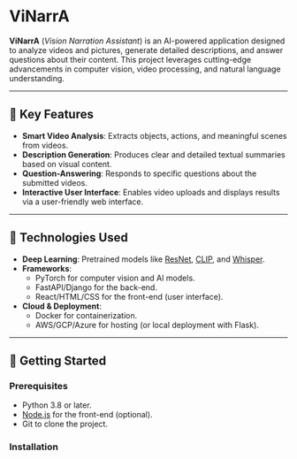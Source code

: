 # ViNarrA  
**ViNarrA** (*Vision Narration Assistant*) is an AI-powered application designed to analyze videos and pictures, generate detailed descriptions, and answer questions about their content. This project leverages cutting-edge advancements in computer vision, video processing, and natural language understanding.  

---

## 🌟 Key Features  
- **Smart Video Analysis**: Extracts objects, actions, and meaningful scenes from videos.  
- **Description Generation**: Produces clear and detailed textual summaries based on visual content.  
- **Question-Answering**: Responds to specific questions about the submitted videos.  
- **Interactive User Interface**: Enables video uploads and displays results via a user-friendly web interface.  

---

## 🧰 Technologies Used  
- **Deep Learning**: Pretrained models like [ResNet](https://arxiv.org/abs/1512.03385), [CLIP](https://github.com/openai/CLIP), and [Whisper](https://github.com/openai/whisper).  
- **Frameworks**:  
  - PyTorch for computer vision and AI models.  
  - FastAPI/Django for the back-end.  
  - React/HTML/CSS for the front-end (user interface).  
- **Cloud & Deployment**:  
  - Docker for containerization.  
  - AWS/GCP/Azure for hosting (or local deployment with Flask).  

---

## 🚀 Getting Started  
### Prerequisites  
- Python 3.8 or later.  
- [Node.js](https://nodejs.org/) for the front-end (optional).  
- Git to clone the project.  

### Installation  

